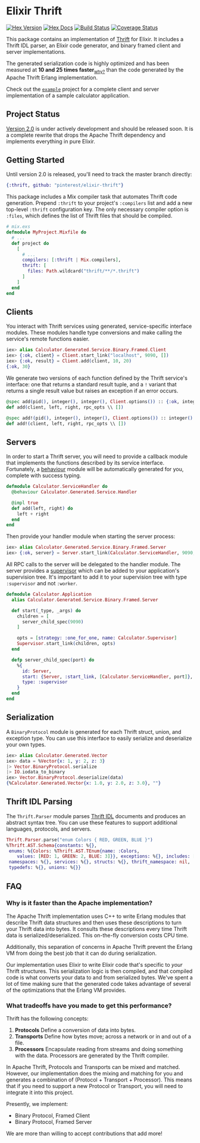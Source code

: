 # Elixir Thrift

[![Hex Version](https://img.shields.io/hexpm/v/thrift.svg)](https://hex.pm/packages/thrift)
[![Hex Docs](https://img.shields.io/badge/docs-hexpm-blue.svg)](https://hexdocs.pm/thrift/)
[![Build Status](https://travis-ci.org/pinterest/elixir-thrift.svg?branch=master)](https://travis-ci.org/pinterest/elixir-thrift)
[![Coverage Status](https://coveralls.io/repos/pinterest/elixir-thrift/badge.svg?branch=master)](https://coveralls.io/github/pinterest/elixir-thrift?branch=master)

This package contains an implementation of [Thrift](https://thrift.apache.org/)
for Elixir. It includes a Thrift IDL parser, an Elixir code generator, and
binary framed client and server implementations.

The generated serialization code is highly optimized and has been measured at
**10 and 25 times faster**<sub>[why?](#why-is-it-faster-than-the-apache-implementation)</sub>
than the code generated by the Apache Thrift Erlang implementation.

Check out the [`example`](example/) project for a complete client and
server implementation of a sample calculator application.

## Project Status

[Version 2.0](https://github.com/pinterest/elixir-thrift/milestone/1) is under
actively development and should be released soon. It is a complete rewrite
that drops the Apache Thrift dependency and implements everything in pure
Elixir.

## Getting Started

Until version 2.0 is released, you'll need to track the master branch
directly:

```elixir
{:thrift, github: "pinterest/elixir-thrift"}
```

This package includes a Mix compiler task that automates Thrift code
generation. Prepend `:thrift` to your project's `:compilers` list and add a
new top-level `:thrift` configuration key. The only necessary compiler option
is `:files`, which defines the list of Thrift files that should be compiled.

```elixir
# mix.exs
defmodule MyProject.Mixfile do
  # ...
  def project do
    [
      # ...
      compilers: [:thrift | Mix.compilers],
      thrift: [
        files: Path.wildcard("thrift/**/*.thrift")
      ]
    ]
  end
end
```

## Clients

You interact with Thrift services using generated, service-specific interface
modules. These modules handle type conversions and make calling the service's
remote functions easier.

```elixir
iex> alias Calculator.Generated.Service.Binary.Framed.Client
iex> {:ok, client} = Client.start_link("localhost", 9090, [])
iex> {:ok, result} = Client.add(client, 10, 20)
{:ok, 30}
```

We generate two versions of each function defined by the Thrift service's
interface: one that returns a standard result tuple, and a `!` variant that
returns a single result value but raises an exception if an error occurs.

```elixir
@spec add(pid(), integer(), integer(), Client.options()) :: {:ok, integer()} | {:error, any()}
def add(client, left, right, rpc_opts \\ [])

@spec add!(pid(), integer(), integer(), Client.options()) :: integer()
def add!(client, left, right, rpc_opts \\ [])
```

## Servers

In order to start a Thrift server, you will need to provide a callback module
that implements the functions described by its service interface. Fortunately,
a [behaviour] module will be automatically generated for you, complete with
success typing.

```elixir
defmodule Calculator.ServiceHandler do
  @behaviour Calculator.Generated.Service.Handler

  @impl true
  def add(left, right) do
    left + right
  end
end
```

Then provide your handler module when starting the server process:

```elixir
iex> alias Calculator.Generated.Service.Binary.Framed.Server
iex> {:ok, server} = Server.start_link(Calculator.ServiceHandler, 9090, [])
```

All RPC calls to the server will be delegated to the handler module. The server
provides a [supervisor] which can be added to your application's supervision
tree. It's important to add it to your supervision tree with type `:supervisor`
and not `:worker`.

```elixir
defmodule Calculator.Application
  alias Calculator.Generated.Service.Binary.Framed.Server

  def start(_type, _args) do
    children = [
      server_child_spec(9090)
    ]

    opts = [strategy: :one_for_one, name: Calculator.Supervisor]
    Supervisor.start_link(children, opts)
  end

  defp server_child_spec(port) do
    %{
      id: Server,
      start: {Server, :start_link, [Calculator.ServiceHandler, port]},
      type: :supervisor
    }
  end
end
```

[behaviour]: https://elixir-lang.org/getting-started/typespecs-and-behaviours.html#behaviours
[supervisor]: https://elixir-lang.org/getting-started/mix-otp/supervisor-and-application.html

## Serialization

A `BinaryProtocol` module is generated for each Thrift struct, union, and
exception type. You can use this interface to easily serialize and deserialize
your own types.

```elixir
iex> alias Calculator.Generated.Vector
iex> data = %Vector{x: 1, y: 2, z: 3}
|> Vector.BinaryProtocol.serialize
|> IO.iodata_to_binary
iex> Vector.BinaryProtocol.deserialize(data)
{%Calculator.Generated.Vector{x: 1.0, y: 2.0, z: 3.0}, ""}
```

## Thrift IDL Parsing

The `Thrift.Parser` module parses [Thrift IDL][idl] documents and produces an
abstract syntax tree. You can use these features to support additional
languages, protocols, and servers.

```elixir
Thrift.Parser.parse("enum Colors { RED, GREEN, BLUE }")
%Thrift.AST.Schema{constants: %{},
 enums: %{Colors: %Thrift.AST.TEnum{name: :Colors,
    values: [RED: 1, GREEN: 2, BLUE: 3]}}, exceptions: %{}, includes: [],
 namespaces: %{}, services: %{}, structs: %{}, thrift_namespace: nil,
 typedefs: %{}, unions: %{}}
```

[idl]: https://thrift.apache.org/docs/idl

## FAQ

### Why is it faster than the Apache implementation?

The Apache Thrift implementation uses C++ to write Erlang modules that describe
Thrift data structures and then uses these descriptions to turn your Thrift
data into bytes. It consults these descriptions every time Thrift data is
serialized/deserialized. This on-the-fly conversion costs CPU time.

Additionally, this separation of concerns in Apache Thrift prevent the Erlang
VM from doing the best job that it can do during serialization.

Our implementation uses Elixir to write Elixir code that's specific to _your_
Thrift structures. This serialization logic is then compiled, and that compiled
code is what converts your data to and from serialized bytes. We've spent a lot
of time making sure that the generated code takes advantage of several of the
optimizations that the Erlang VM provides.

### What tradeoffs have you made to get this performance?

Thrift has the following concepts:

1. **Protocols** Define a conversion of data into bytes.
2. **Transports** Define how bytes move; across a network or in and out of a file.
3. **Processors** Encapsulate reading from streams and doing something with the data. Processors are generated by the Thrift compiler.

In Apache Thrift, Protocols and Transports can be mixed and matched. However,
our implementation does the mixing and matching for you and generates a
combination of (Protocol + Transport + Processor). This means that if you need
to support a new Protocol or Transport, you will need to integrate it into this
project.

Presently, we implement:

* Binary Protocol, Framed Client
* Binary Protocol, Framed Server

We are more than willing to accept contributions that add more!
